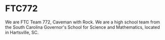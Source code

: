 # FTC772
We are FTC Team 772, Caveman with Rock. We are a high school team from the South Carolina Governor's School for Science and Mathematics, located in Hartsville, SC. 
